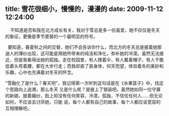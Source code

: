 title: 雪花很细小，慢慢的，漫漫的
date: 2009-11-12 12:24:00
---

 

    不知道是否和我在北方成长有关，我对于雪总是多一份喜爱，她不仅仅是冬天的象征，更像是季节更替的一个最明显的符号。

  要知道，春夏秋之间的交替，她们不会告诉你什么，而北方的冬天总是披着她那迷人的薄纱出现，这可能是用她所带来的纯洁和净化，弥补她的冷漠。虽然无法接 近，但是我看得出她的孤独。走在校园里，有人撑着伞，有人戴着帽子，有人干脆低着头弯着腰，都在大步行走；而我却直了直身体，仰天而望，体验着冬的美妙和 乐趣，心中也充满着对冬天的怀念。

"雪融化了是什么？春天吧"，我记得第一次听到这句话是在《水果篮子》中，找这个思路向上追溯，那么冬天 又是什么呢？是披上了银装吧。虽然她如同一位守寡的新娘，披着婚纱，脸上却没有任何笑容，冷漠，孤独，不信任任何人……但无论如何，不应该去讨厌她，只能 说，每个人都有自己的故事，每个人都应该宽容的互相理解吧。
 
